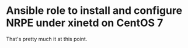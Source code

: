 # Ansible role to install and configure NRPE under xinetd on CentOS 7

That's pretty much it at this point.